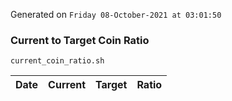Generated on `Friday 08-October-2021 at 03:01:50`

### Current to Target Coin Ratio
`current_coin_ratio.sh`

Date|Current|Target|Ratio
---|---|---|---
